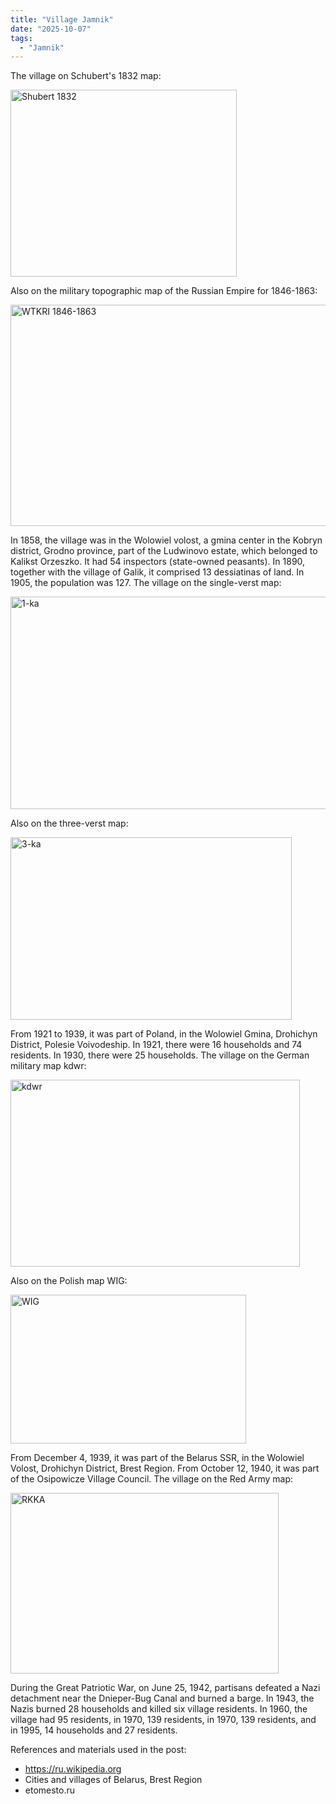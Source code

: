 ```yaml
---
title: "Village Jamnik"
date: "2025-10-07"
tags: 
  - "Jamnik"
---
```


The village on Schubert's 1832 map:

<img width="362" height="299" alt="Shubert 1832" src="https://github.com/user-attachments/assets/acf30ae8-1ea5-48e4-9c98-32fb0a6f175a" />

Also on the military topographic map of the Russian Empire for 1846-1863:

<img width="612" height="354" alt="WTKRI 1846-1863" src="https://github.com/user-attachments/assets/d35e2822-06f3-4e8a-bbe1-1883e2f78e01" />

In 1858, the village was in the Wolowiel volost, a gmina center in the Kobryn district, Grodno province, part of the Ludwinovo estate, which belonged to Kalikst Orzeszko. It had 54 inspectors (state-owned peasants). In 1890, together with the village of Galik, it comprised 13 dessiatinas of land. In 1905, the population was 127. The village on the single-verst map:

<img width="512" height="340" alt="1-ka" src="https://github.com/user-attachments/assets/6e5c1e3a-d02a-4432-8d2f-0c4e787d196d" />

Also on the three-verst map:

<img width="450" height="292" alt="3-ka" src="https://github.com/user-attachments/assets/bc2aba80-2228-476b-b2b0-a20c15b9ff94" />

From 1921 to 1939, it was part of Poland, in the Wolowiel Gmina, Drohichyn District, Polesie Voivodeship. In 1921, there were 16 households and 74 residents. In 1930, there were 25 households. The village on the German military map kdwr:

<img width="463" height="299" alt="kdwr" src="https://github.com/user-attachments/assets/a4f568a8-eb7a-49eb-a81d-ef7b1b4e2e17" />

Also on the Polish map WIG:

<img width="377" height="238" alt="WIG" src="https://github.com/user-attachments/assets/ef5ab2ca-3f9e-4da0-9f30-d8b571adf68c" />

From December 4, 1939, it was part of the Belarus SSR, in the Wolowiel Volost, Drohichyn District, Brest Region. From October 12, 1940, it was part of the Osipowicze Village Council. The village on the Red Army map:

<img width="429" height="289" alt="RKKA" src="https://github.com/user-attachments/assets/8a586009-8353-409c-8ac0-67ce7bb54d61" />

During the Great Patriotic War, on June 25, 1942, partisans defeated a Nazi detachment near the Dnieper-Bug Canal and burned a barge. In 1943, the Nazis burned 28 households and killed six village residents. In 1960, the village had 95 residents, in 1970, 139 residents, in 1970, 139 residents, and in 1995, 14 households and 27 residents.

References and materials used in the post:
- https://ru.wikipedia.org
- Cities and villages of Belarus, Brest Region
- etomesto.ru
